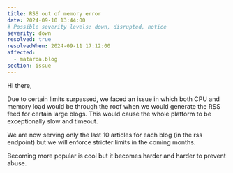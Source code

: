 ```yaml
---
title: RSS out of memory error
date: 2024-09-10 13:44:00
# Possible severity levels: down, disrupted, notice
severity: down
resolved: true
resolvedWhen: 2024-09-11 17:12:00
affected:
  - mataroa.blog
section: issue
---
```


Hi there,

Due to certain limits surpassed, we faced an issue in which both CPU and memory load
would be through the roof when we would generate the RSS feed for certain large blogs.
This would cause the whole platform to be exceptionally slow and timeout.

We are now serving only the last 10 articles for each blog (in the rss endpoint) but we
will enforce stricter limits in the coming months.

Becoming more popular is cool but it becomes harder and harder to prevent abuse.
